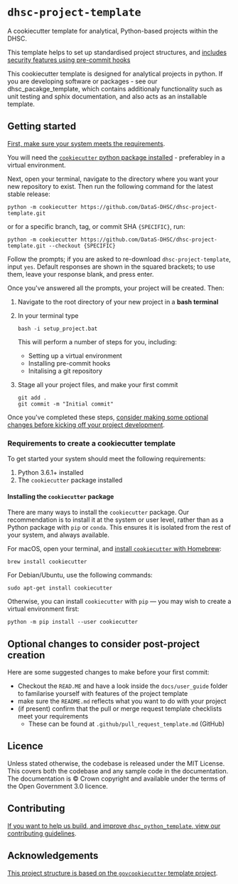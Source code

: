 # `dhsc-project-template`

A cookiecutter template for analytical, Python-based projects within
the DHSC.

This template helps to set up standardised project structures, and [includes security
features using pre-commit hooks][docs-pre-commit]

This cookiecutter template is designed for analytical projects in python. 
If you are developing software or packages - see our dhsc_pacakge_template,
which contains additionaly functionality such as unit testing and sphix documentation,
and  also acts as an installable template.


## Getting started

[First, make sure your system meets the
requirements](#requirements-to-create-a-cookiecutter-template). 

You will need the [`cookiecutter` python package installed](#installing-the-`cookiecutter`-package) - preferabley in a virtual environment. 

Next, open your
terminal, navigate to the directory where you want your new repository to exist. Then
run the following command for the latest stable release:

```shell
python -m cookiecutter https://github.com/DataS-DHSC/dhsc-project-template.git
```

or for a specific branch, tag, or commit SHA `{SPECIFIC}`, run:

```shell
python -m cookiecutter https://github.com/DataS-DHSC/dhsc-project-template.git --checkout {SPECIFIC}
```

Follow the prompts; if you are asked to re-download `dhsc-project-template`, input `yes`.
Default responses are shown in the squared brackets; to use them, leave your response
blank, and press enter.

Once you've answered all the prompts, your project will be created. Then:


1. Navigate to the root directory of your new project in a **bash terminal**

2.  In your terminal type
     ```shell
    bash -i setup_project.bat
    ```
    This will perform a number of steps for you, including:
    * Setting up a virtual environment
    * Installing pre-commit hooks
    * Initalising a git repository 

3. Stage all your project files, and make your first commit
   ```shell
   git add .
   git commit -m "Initial commit"
   ```

Once you've completed these steps, [consider making some optional changes before
kicking off your project development](#optional-changes-to-consider-post-project-creation).

### Requirements to create a cookiecutter template


To get started your system should meet the following requirements:

1. Python 3.6.1+ installed
2. The `cookiecutter` package installed

#### Installing the `cookiecutter` package

There are many ways to install the `cookiecutter` package. Our recommendation is to
install it at the system or user level, rather than as a Python package with `pip` or
`conda`. This ensures it is isolated from the rest of your system, and always available.

For macOS, open your terminal, and [install `cookiecutter` with Homebrew][homebrew]:

```shell
brew install cookiecutter
```

For Debian/Ubuntu, use the following commands:

```shell
sudo apt-get install cookiecutter
```

Otherwise, you can install `cookiecutter` with `pip` — you may wish to create a virtual
environment first:

```shell
python -m pip install --user cookiecutter
```

## Optional changes to consider post-project creation

Here are some suggested changes to make before your first commit:
- Checkout the `READ.ME` and have a look inside the `docs/user_guide` folder
  to familarise yourself with features of the project template
- make sure the `README.md` reflects what you want to do with your project
- (if present) confirm that the pull or merge request template checklists meet your
  requirements
  - These can be found at `.github/pull_request_template.md` (GitHub)

## Licence

Unless stated otherwise, the codebase is released under the MIT License. This covers
both the codebase and any sample code in the documentation. The documentation is ©
Crown copyright and available under the terms of the Open Government 3.0 licence.

## Contributing

[If you want to help us build, and improve `dhsc_python_template`, view our contributing
guidelines](CONTRIBUTING.md).

## Acknowledgements

[This project structure is based on the `govcookiecutter` template
project][govcookiecutter].


[aqua-book]: https://www.gov.uk/government/publications/the-aqua-book-guidance-on-producing-quality-analysis-for-government
[docs-pre-commit]: https://github.com/DataS-DHSC/dhsc-project-template/blob/main/%7B%7B%20cookiecutter.repo_name%20%7D%7D/docs/user_guide/pre_commit_hooks.md
[homebrew]: https://brew.sh/
[issue-windows-os]: https://github.com/best-practice-and-impact/govcookiecutter/issues/20
[pluralsight]: https://www.pluralsight.com/tech-blog/managing-python-environments/
[youtube]: https://www.youtube.com/watch?v=N7_d3k3uQ_M
[issue20]: https://github.com/best-practice-and-impact/govcookiecutter/issues/20
[govcookiecutter]: https://github.com/best-practice-and-impact/govcookiecutter
